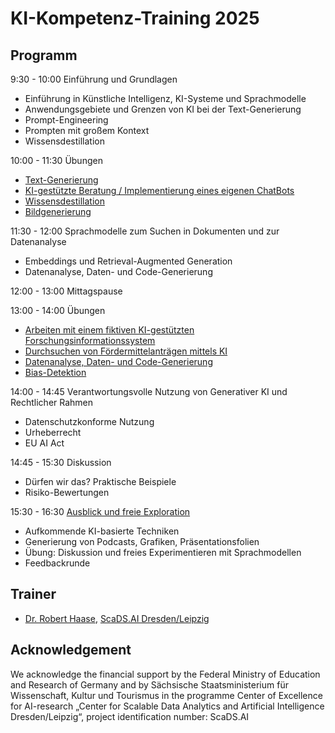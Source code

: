 # KI-Kompetenz-Training 2025

<Diese Webseite befindet sich im Aufbau>

## Programm

9:30 - 10:00 Einführung und Grundlagen
* Einführung in Künstliche Intelligenz, KI-Systeme und Sprachmodelle
* Anwendungsgebiete und Grenzen von KI bei der Text-Generierung
* Prompt-Engineering
* Prompten mit großem Kontext
* Wissensdestillation

10:00 - 11:30 Übungen
* [Text-Generierung](session1/text_generation.md)
* [KI-gestützte Beratung / Implementierung eines eigenen ChatBots](session1/chatbot.md)
* [Wissensdestillation](session1/wissensdestillation.md)
* [Bildgenerierung](session1/bildgenerierung.md)

11:30 - 12:00 Sprachmodelle zum Suchen in Dokumenten und zur Datenanalyse
* Embeddings und Retrieval-Augmented Generation
* Datenanalyse, Daten- und Code-Generierung

12:00 - 13:00 Mittagspause

13:00 - 14:00 Übungen
  * [Arbeiten mit einem fiktiven KI-gestützten Forschungsinformationssystem](session2/simuliertes_fis.md)
  * [Durchsuchen von Fördermittelanträgen mittels KI](session2/proposal_durchsuchen.md)
  * [Datenanalyse, Daten- und Code-Generierung](session2/ai_data_analysis_.md)
  * [Bias-Detektion](session2/bias_detektion.md)

14:00 - 14:45 Verantwortungsvolle Nutzung von Generativer KI und Rechtlicher Rahmen
* Datenschutzkonforme Nutzung
* Urheberrecht
* EU AI Act

14:45 - 15:30 Diskussion
  * Dürfen wir das? Praktische Beispiele
  * Risiko-Bewertungen

15:30 - 16:30 [Ausblick und freie Exploration](session4/README.md)
* Aufkommende KI-basierte Techniken
* Generierung von Podcasts, Grafiken, Präsentationsfolien
* Übung: Diskussion und freies Experimentieren mit Sprachmodellen
* Feedbackrunde

## Trainer
- [Dr. Robert Haase](https://haesleinhuepf.github.io/), [ScaDS.AI Dresden/Leipzig](http://scads.ai/)

## Acknowledgement

We acknowledge the financial support by the Federal Ministry of Education and Research of Germany and by Sächsische Staatsministerium für Wissenschaft, Kultur und Tourismus in the programme Center of Excellence for AI-research „Center for Scalable Data Analytics and Artificial Intelligence Dresden/Leipzig“, project identification number: ScaDS.AI
